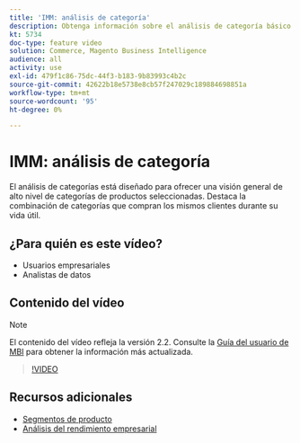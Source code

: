 ```yaml
---
title: 'IMM: análisis de categoría'
description: Obtenga información sobre el análisis de categoría básico y el valor de duración de los clientes.
kt: 5734
doc-type: feature video
solution: Commerce, Magento Business Intelligence
audience: all
activity: use
exl-id: 479f1c86-75dc-44f3-b183-9b83993c4b2c
source-git-commit: 42622b18e5738e8cb57f247029c189884698851a
workflow-type: tm+mt
source-wordcount: '95'
ht-degree: 0%

---
```


# IMM: análisis de categoría

El análisis de categorías está diseñado para ofrecer una visión general de alto nivel de categorías de productos seleccionadas. Destaca la combinación de categorías que compran los mismos clientes durante su vida útil.

## ¿Para quién es este vídeo?

- Usuarios empresariales
- Analistas de datos

## Contenido del vídeo

>[!NOTE]
>
>El contenido del vídeo refleja la versión 2.2. Consulte la [Guía del usuario de MBI](https://docs.magento.com/mbi/) para obtener la información más actualizada.

>[!VIDEO](https://video.tv.adobe.com/v/37904/?quality=12&learn=on)

## Recursos adicionales

- [Segmentos de producto](https://docs.magento.com/mbi/best-practices/segment-filter.html#product-segments)
- [Análisis del rendimiento empresarial](https://docs.magento.com/mbi/data-analyst/analysis/bus-perf-analysis.html)
